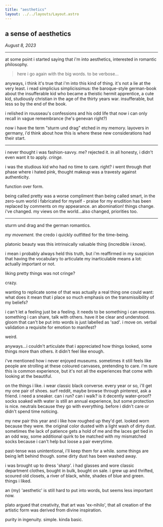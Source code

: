 ```yaml
---
title: "aesthetics"
layout: ../../layouts/Layout.astro
---
```


<h2> a sense of aesthetics</h2>
<p><i>August 8, 2023</i></p>

---
at some point i started saying that i'm into aesthetics, interested in romantic philosophy. 

> here i go again with the big words. to be verbose...

anyways, i think it's true that i'm into this kind of thing. it's not a lie at the very least. i read simplicius simplicissimus: the baroque-style german-book about the insufferable kid who became a theistic hermit apprentice, a  cute kid, studiously christian in the age of the thirty years war. insufferable, but less so by the end of the book.

i relished in rousseau's confessions and his odd life that now i can only recall in vague remembrance (he's genevan right?)

now i have the term "sturm und drag" etched in my memory. layovers in germany, i'd think about how this is where these new considerations had their start. 

-------

i never thought i was fashion-savvy. me? rejected it. in all honesty, i didn't even want it to apply. *cringe.*

i was the studious kid who had no time to care. right? i went through *that* phase where i hated pink, thought makeup was a travesty against authenticity.

function over form. 

being called pretty was a worse compliment than being called smart, in the zero-sum world i fabricated for myself - praise for my erudition has been replaced by comments on my appearance. an abomination! things change. i've changed. my views on the world...also changed, priorities too.

------

sturm und drag and the german romantics.

*my movement.* the credo i quickly outfitted for the time-being.

platonic beauty was this intrinsically valuable thing (incredible i know).

i mean i probably always held this truth, but i'm reaffirmed in my suspicion that having the vocabulary to articulate my inarticulable means a lot: actually important or not.

liking pretty things was not cringe? 

crazy.

wanting to replicate some of that was actually a real thing one could want: what does it mean that i place so much emphasis on the transmissibility of my beliefs?

i can't let a feeling just be a feeling. it needs to be something i can express. something i can share, talk with others. have it be clear and understood. gloom that can't be put into words is just labelled as 'sad'. i move on. verbal validation a requisite for emotion to manifest?

weird.

anyways...i couldn't articulate that i appreciated how things looked, some things more than others. it didn't feel like enough. 

i've mentioned how i never enjoyed museums. sometimes it still feels like people are strolling at these coloured canvases, pretending to care. i'm sure this is common experience, but it's not all the experiences that come with looking at the beautiful.

on the things i like. i wear classic black converse. every year or so, i'll get my one pair of shoes. surf reddit, maybe browse through pinterest, ask a friend. i need a sneaker. can i run? can i walk? is it decently water-proof? socks soaked with water is still an annual experience, but some protection is nice. neutrals because they go with everything. before i didn't care or didn't spend time noticing.

my new pair this year and i like how roughed up they'd get. looked worn because they were. the original color dusted with a light wash of dirty dust. sometimes the lack of patience gets a hold of me and the laces get tied in an odd way, some additional quirk to be matched with my mismatched socks because i can't help but loose a pair everytime.

past-tense was unintentional, i'll keep them for a while. some things are being left behind though. some dirty dust has been washed away.

i was brought up to dress 'sharp'. i had glasses and wore classic department clothes, bought in bulk, bought on sale. i grew up and thrifted, scoured old closets, a river of black, white, shades of blue and green. things i liked. 



an (my) 'aesthetic' is still hard to put into words, but seems less important now.

plato argued that creativity, that art was 'ex-nihilo', that all creation of the artistic form was derived from divine inspiration.

purity in ingenuity. simple. kinda basic.

